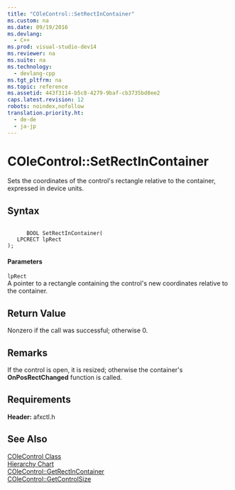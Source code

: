 ```yaml
---
title: "COleControl::SetRectInContainer"
ms.custom: na
ms.date: 09/19/2016
ms.devlang: 
  - C++
ms.prod: visual-studio-dev14
ms.reviewer: na
ms.suite: na
ms.technology: 
  - devlang-cpp
ms.tgt_pltfrm: na
ms.topic: reference
ms.assetid: 443f3114-b5c8-4279-9baf-cb3735bd8ee2
caps.latest.revision: 12
robots: noindex,nofollow
translation.priority.ht: 
  - de-de
  - ja-jp
---
```

# COleControl::SetRectInContainer
Sets the coordinates of the control's rectangle relative to the container, expressed in device units.  
  
## Syntax  
  
```  
  
      BOOL SetRectInContainer(  
   LPCRECT lpRect   
);  
```  
  
#### Parameters  
 `lpRect`  
 A pointer to a rectangle containing the control's new coordinates relative to the container.  
  
## Return Value  
 Nonzero if the call was successful; otherwise 0.  
  
## Remarks  
 If the control is open, it is resized; otherwise the container's **OnPosRectChanged** function is called.  
  
## Requirements  
 **Header:** afxctl.h  
  
## See Also  
 [COleControl Class](../vs140/COleControl-Class.md)   
 [Hierarchy Chart](../vs140/Hierarchy-Chart.md)   
 [COleControl::GetRectInContainer](../vs140/COleControl--GetRectInContainer.md)   
 [COleControl::GetControlSize](../vs140/COleControl--GetControlSize.md)